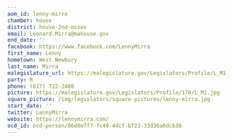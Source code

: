 ```yaml
---
aom_id: lenny-mirra
chamber: house
district: house-2nd-essex
email: Leonard.Mirra@mahouse.gov
end_date: ''
facebook: https://www.facebook.com/LennyMirra
first_name: Lenny
hometown: West Newbury
last_name: Mirra
malegislature_url: https://malegislature.gov/Legislators/Profile/L_M1
party: R
phone: (617) 722-2488
picture: https://malegislature.gov/Legislators/Profile/170/L_M1.jpg
square_picture: /img/legislators/square-pictures/lenny-mirra.jpg
start_date: ''
twitter: LennyMirra
website: https://lennymirra.com/
ocd_id: ocd-person/06d8e7f7-fc49-4dcf-bf23-33d36a6dcb38
---
```

